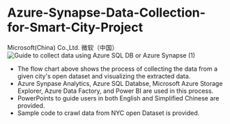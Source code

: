 # Azure-Synapse-Data-Collection-for-Smart-City-Project
Microsoft(China) Co.,Ltd. 微软（中国）
![Guide to collect data using Azure SQL DB or Azure Synapse (1)](https://user-images.githubusercontent.com/56233967/127264398-11390e3f-f268-43df-8a02-1326718d199c.png)
* The flow chart above shows the process of collecting the data from a given city's open dataset and visualizing the extracted data.
* Azure Synpase Analytics, Azure SQL Databse, Microsoft Azure Storage Explorer, Azure Data Factory, and Power BI are used in this process.
* PowerPoints to guide users in both English and Simplified Chinese are provided.
* Sample code to crawl data from NYC open Dataset is provided.
